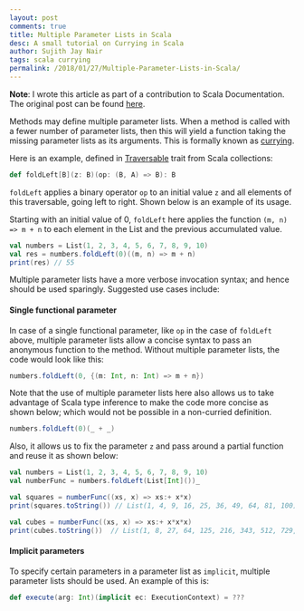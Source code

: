 ```yaml
---
layout: post
comments: true
title: Multiple Parameter Lists in Scala
desc: A small tutorial on Currying in Scala
author: Sujith Jay Nair
tags: scala currying
permalink: /2018/01/27/Multiple-Parameter-Lists-in-Scala/
---
```


**Note**: I wrote this article as part of a contribution to Scala Documentation. The original post can be found [here](http://docs.scala-lang.org/tour/multiple-parameter-lists.html).

Methods may define multiple parameter lists. When a method is called with a fewer number of parameter lists, then this will yield a function taking the missing parameter lists as its arguments. This is formally known as [currying](https://en.wikipedia.org/wiki/Currying).

<!--break-->
Here is an example, defined in [Traversable](/overviews/collections/trait-traversable.html) trait from Scala collections:

```scala
def foldLeft[B](z: B)(op: (B, A) => B): B
```

`foldLeft` applies a binary operator `op` to an initial value `z` and all elements of this traversable, going left to right. Shown below is an example of its usage.

Starting with an initial value of 0, `foldLeft` here applies the function `(m, n) => m + n` to each element in the List and the previous accumulated value.

```scala
val numbers = List(1, 2, 3, 4, 5, 6, 7, 8, 9, 10)
val res = numbers.foldLeft(0)((m, n) => m + n)
print(res) // 55
```

Multiple parameter lists have a more verbose invocation syntax; and hence should be used sparingly. Suggested use cases include:

#### Single functional parameter
   In case of a single functional parameter, like `op` in the case of `foldLeft` above, multiple parameter lists allow a concise syntax to pass an anonymous function to the method. Without multiple parameter lists, the code would look like this:

```scala
numbers.foldLeft(0, {(m: Int, n: Int) => m + n})
```

   Note that the use of multiple parameter lists here also allows us to take advantage of Scala type inference to make the code more concise as shown below; which would not be possible in a non-curried definition.

```scala
numbers.foldLeft(0)(_ + _)
```

   Also, it allows us to fix the parameter `z` and pass around a partial function and reuse it as shown below:
```scala
val numbers = List(1, 2, 3, 4, 5, 6, 7, 8, 9, 10)
val numberFunc = numbers.foldLeft(List[Int]())_

val squares = numberFunc((xs, x) => xs:+ x*x)
print(squares.toString()) // List(1, 4, 9, 16, 25, 36, 49, 64, 81, 100)

val cubes = numberFunc((xs, x) => xs:+ x*x*x)
print(cubes.toString())  // List(1, 8, 27, 64, 125, 216, 343, 512, 729, 1000)
```

#### Implicit parameters
   To specify certain parameters in a parameter list as `implicit`, multiple parameter lists should be used. An example of this is:

```scala
def execute(arg: Int)(implicit ec: ExecutionContext) = ???
```
